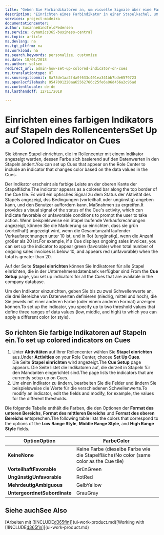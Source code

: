 ```yaml
---
title: "Geben Sie Farbindikatoren an, um visuelle Signale über eine Farbaktivität anzupassen | Microsoft Docs"
description: "Einrichten eines Farbindikator in einer Stapelkachel, um ein personalisiertes visuelles Signal der Farb-Aktivität zu erhalten."
services: project-madeira
documentationcenter: 
author: SusanneWindfeldPedersen
ms.service: dynamics365-business-central
ms.topic: article
ms.devlang: na
ms.tgt_pltfrm: na
ms.workload: na
ms.search.keywords: personalize, customize
ms.date: 10/01/2018
ms.author: solsen
redirect_url: admin-how-set-up-colored-indicator-on-cues
ms.translationtype: HT
ms.sourcegitcommit: 8a73de1aa2f4a0f633c401ea341bb7bde6579723
ms.openlocfilehash: 0547091220aa65562766c25fe6a06d456a2c96ad
ms.contentlocale: de-de
ms.lasthandoff: 12/11/2018

---
```

# <a name="set-up-a-colored-indicator-on-cues"></a><span data-ttu-id="2f769-103">Einrichten eines farbigen Indikators auf Stapeln des Rollencenters</span><span class="sxs-lookup"><span data-stu-id="2f769-103">Set Up a Colored Indicator on Cues</span></span>
<span data-ttu-id="2f769-104">Sie können Stapel einrichten, die im Rollencenter mit einem Indikator angezeigt werden, dessen Farbe sich basierend auf den Datenwerten in den Stapeln ändert.</span><span class="sxs-lookup"><span data-stu-id="2f769-104">You can set up Cues that appear on the Role Center to include an indicator that changes color based on the data values in the Cues.</span></span>

<span data-ttu-id="2f769-105">Der Indikator erscheint als farbige Leiste an der oberen Kante der Stapelfläche.</span><span class="sxs-lookup"><span data-stu-id="2f769-105">The indicator appears as a colored bar along the top border of the Cue tile.</span></span> <span data-ttu-id="2f769-106">Es wird ein optisches Signal zu dem Status der Aktivität des Stapels angezeigt, dss Bedingungen (vorteilhaft oder ungünstig) angeben kann, und den Benutzer auffordern kann, Maßnahmen zu ergreifen.</span><span class="sxs-lookup"><span data-stu-id="2f769-106">It provides a visual signal of the status of the Cue's activity, which can indicate favorable or unfavorable conditions to prompt the user to take action.</span></span> <span data-ttu-id="2f769-107">Wenn beispielsweise ein Stapel laufende Verkaufsrechnungen angezeigt, können Sie die Markierung so einrichten, dass sie grün (vorteilhaft) angezeigt wird, wenn die Gesamtanzahl laufender Verkaufsrechnungen unter 10 ist, und in Rot (ungünstig), wenn die Anzahl größer als 20 ist.</span><span class="sxs-lookup"><span data-stu-id="2f769-107">For example, if a Cue displays ongoing sales invoices, you can set up the indicator to appear green (favorable) when total number of ongoing sales invoices is below 10, and appears red (unfavorable) when the total is greater than 20.</span></span>

<span data-ttu-id="2f769-108">Auf der Seite **Stapel einrichten** können Sie Indikatoren für alle Stapel einrichten, die in der Unternehmensdatenbank verfügbar sind.</span><span class="sxs-lookup"><span data-stu-id="2f769-108">From the **Cue Setup** page, you set up indicators for all the Cues that are available in the company database.</span></span>

<span data-ttu-id="2f769-109">Um den Indikator einzurichten, geben Sie bis zu zwei Schwellenwerte an, die drei Bereiche von Datenwerten definieren (niedrig, mittel und hoch), die Sie jeweils mit einer anderen Farbe (oder einem anderen Format) anzeigen können.</span><span class="sxs-lookup"><span data-stu-id="2f769-109">To set up the indicator, you specify up to two threshold values that define three ranges of data values (low, middle, and high) to which you can apply a different color (or style).</span></span>

## <a name="to-set-up-colored-indicators-on-cues"></a><span data-ttu-id="2f769-110">So richten Sie farbige Indikatoren auf Stapeln ein.</span><span class="sxs-lookup"><span data-stu-id="2f769-110">To set up colored indicators on Cues</span></span>
1. <span data-ttu-id="2f769-111">Unter **Aktivitäten** auf Ihrer Rollencenter wählen Sie **Stapel einrichten** aus.</span><span class="sxs-lookup"><span data-stu-id="2f769-111">Under **Activities** on your Role Center, choose **Set Up Cues**.</span></span>  
   <span data-ttu-id="2f769-112">Die Seite **Stapel einrichten** wird angezeigt.</span><span class="sxs-lookup"><span data-stu-id="2f769-112">The **Cue Setup** page appears.</span></span> <span data-ttu-id="2f769-113">Die Seite listet die Indikatoren auf, die derzeit in Stapeln für den Mandanten eingerichtet sind.</span><span class="sxs-lookup"><span data-stu-id="2f769-113">The page lists the indicators that are currently setup up on Cues.</span></span>
2. <span data-ttu-id="2f769-114">Um einen Indikator zu ändern, bearbeiten Sie die Felder und ändern Sie beispielsweise die Werte für die verschiedenen Schwellenwerte.</span><span class="sxs-lookup"><span data-stu-id="2f769-114">To modify an indicator, edit the fields and modify, for example, the values for the different thresholds.</span></span>  

<span data-ttu-id="2f769-115">Die folgende Tabelle enthält die Farben, die den Optionen der **Format des unteren Bereichs**, **Format des mittleren Bereichs** und **Format des oberen Bereichs** entsprechen.</span><span class="sxs-lookup"><span data-stu-id="2f769-115">The following table lists the colors that correspond to the options of the **Low Range Style**, **Middle Range Style**, and **High Range Style** fields.</span></span>

| <span data-ttu-id="2f769-116">Option</span><span class="sxs-lookup"><span data-stu-id="2f769-116">Option</span></span> | <span data-ttu-id="2f769-117">Farbe</span><span class="sxs-lookup"><span data-stu-id="2f769-117">Color</span></span> |
| --- | --- |
| <span data-ttu-id="2f769-118">**Keine**</span><span class="sxs-lookup"><span data-stu-id="2f769-118">**None**</span></span> |<span data-ttu-id="2f769-119">Keine Farbe (dieselbe Farbe wie die Stapelfläche)</span><span class="sxs-lookup"><span data-stu-id="2f769-119">No color (same color as the Cue tile)</span></span>|
| <span data-ttu-id="2f769-120">**Vorteilhaft**</span><span class="sxs-lookup"><span data-stu-id="2f769-120">**Favorable**</span></span> |<span data-ttu-id="2f769-121">Grün</span><span class="sxs-lookup"><span data-stu-id="2f769-121">Green</span></span> |
| <span data-ttu-id="2f769-122">**Ungünstig**</span><span class="sxs-lookup"><span data-stu-id="2f769-122">**Unfavorable**</span></span> |<span data-ttu-id="2f769-123">Rot</span><span class="sxs-lookup"><span data-stu-id="2f769-123">Red</span></span> |
| <span data-ttu-id="2f769-124">**Mehrdeutig**</span><span class="sxs-lookup"><span data-stu-id="2f769-124">**Ambiguous**</span></span> |<span data-ttu-id="2f769-125">Gelb</span><span class="sxs-lookup"><span data-stu-id="2f769-125">Yellow</span></span> |
| <span data-ttu-id="2f769-126">**Untergeordnet**</span><span class="sxs-lookup"><span data-stu-id="2f769-126">**Subordinate**</span></span> |<span data-ttu-id="2f769-127">Grau</span><span class="sxs-lookup"><span data-stu-id="2f769-127">Gray</span></span> |

## <a name="see-also"></a><span data-ttu-id="2f769-128">Siehe auch</span><span class="sxs-lookup"><span data-stu-id="2f769-128">See Also</span></span>
<span data-ttu-id="2f769-129">[Arbeiten mit [!INCLUDE[d365fin](includes/d365fin_md.md)]](ui-work-product.md)</span><span class="sxs-lookup"><span data-stu-id="2f769-129">[Working with [!INCLUDE[d365fin](includes/d365fin_md.md)]](ui-work-product.md)</span></span>

